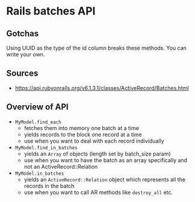 # Rails batches API

## Gotchas

Using UUID as the type of the id column breaks these methods. You can write your own.

## Sources

* https://api.rubyonrails.org/v6.1.3.1/classes/ActiveRecord/Batches.html

## Overview of API

* `MyModel.find_each`
  * fetches them into memory one batch at a time
  * yields records to the block one record at a time
  * use when you want to deal with each record individually
* `MyModel.find_in_batches`
  * yields an `Array` of objects (length set by batch_size param)
  * use when you want to have the batch as an array specifically and not an ActiveRecord::Relation
* `MyModel.in_batches`
  * yields an `ActiveRecord::Relation` object which represents all the records in the batch
  * use when you want to call AR methods like `destroy_all` etc.